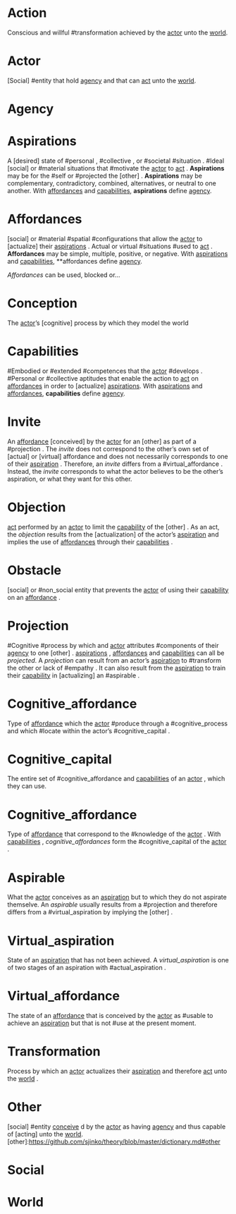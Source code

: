 # Action
Conscious and willful #transformation achieved by the [actor] unto the [world].

[action]:https://github.com/sjinko/theory/blob/master/dictionary.md#action
[act]:https://github.com/sjinko/theory/blob/master/dictionary.md#action

# Actor
[Social] #entity that hold [agency] and that can [act] unto the [world].

[actor]:https://github.com/sjinko/theory/blob/master/dictionary.md#actor

# Agency

[agency]:https://github.com/sjinko/theory/blob/master/dictionary.md#agency

# Aspirations
A [desired] state of #personal , #collective , or #societal #situation . #Ideal [social] or #material situations that #motivate the [actor] to [act] . **Aspirations** may be for the #self or #projected the [other] . **Aspirations** may be complementary, contradictory, combined, alternatives, or neutral to one another. With [affordances] and [capabilities], **aspirations** define [agency].

[aspiration]:https://github.com/sjinko/theory/blob/master/dictionary.md#aspirations
[aspirations]:https://github.com/sjinko/theory/blob/master/dictionary.md#aspirations

# Affordances
[social] or #material #spatial #configurations that allow the [actor] to [actualize] their [aspirations] . Actual or virtual #situations #used to [act] . **Affordances** may be simple, multiple, positive, or negative. With [aspirations] and [capabilities], **affordances define [agency].

*Affordances* can be used, blocked or...

[affordance]:https://github.com/sjinko/theory/blob/master/dictionary.md#affordances
[affordances]:https://github.com/sjinko/theory/blob/master/dictionary.md#affordances

# Conception
The [actor]’s [cognitive] process by which they model the world

[conception]:https://github.com/sjinko/theory/blob/master/dictionary.md#conception
[conceive]:https://github.com/sjinko/theory/blob/master/dictionary.md#conception
[conceives]:https://github.com/sjinko/theory/blob/master/dictionary.md#conception

# Capabilities
#Embodied or #extended #competences that the [actor] #develops . #Personal or #collective aptitudes that enable the action to [act] on [affordances] in order to [actualize] [aspirations]. With [aspirations] and [affordances], **capabilities** define [agency].

[capability]:https://github.com/sjinko/theory/blob/master/dictionary.md#capabilities
[capabilities]:https://github.com/sjinko/theory/blob/master/dictionary.md#capabilities

# Invite
An [affordance] [conceived] by the [actor] for an [other] as part of a #projection . The *invite* does not correspond to the other’s own set of [actual] or [virtual] affordance and does not necessarily corresponds to one of their [aspiration] . Therefore, an *invite* differs from a #virtual_affordance . Instead, the *invite* corresponds to what the actor believes to be the other’s aspiration, or what they want for this other.

[invite]:https://github.com/sjinko/theory/blob/master/dictionary.md#invite
[invites]:https://github.com/sjinko/theory/blob/master/dictionary.md#invite

# Objection
[act] performed by an [actor] to limit the [capability] of the [other] . As an act, the *objection* results from the [actualization] of the actor’s [aspiration] and implies the use of [affordances] through their [capabilities] . 

# Obstacle
[social] or #non_social entity that prevents the [actor] of using their [capability] on an [affordance] .

# Projection
#Cognitive #process by which and [actor] attributes #components of their [agency] to one [other] . [aspirations] , [affordances] and [capabilities] can all be *projected*. A *projection* can result from an actor’s [aspiration] to #transform the other or lack of #empathy . It can also result from the [aspiration] to train their [capability] in [actualizing] an #aspirable .

# Cognitive_affordance
Type of [affordance] which the [actor] #produce through a #cognitive_process and which #locate within the actor’s #cognitive_capital .

# Cognitive_capital
The entire set of #cognitive_affordance and [capabilities] of an [actor] , which they can use.

# Cognitive_affordance
Type of [affordance] that correspond to the #knowledge of the [actor] . With [capabilities] , *cognitive_affordances* form the #cognitive_capital of the [actor] . 

# Aspirable
What the [actor] conceives as an [aspiration] but to which they do not aspirate themselve. An *aspirable* usually results from a #projection and therefore differs from a #virtual_aspiration by implying the [other] .

# Virtual_aspiration
State of an [aspiration] that has not been achieved. A *virtual_aspiration* is one of two stages of an aspiration with #actual_aspiration . 

# Virtual_affordance
The state of an [affordance] that is conceived by the [actor] as #usable to achieve an [aspiration] but that is not #use at the present moment. 

# Transformation
Process by which an [actor] actualizes their [aspiration] and therefore [act] unto the [world] .

# Other
[social] #entity [conceive] d by the [actor] as having [agency] and thus capable of [acting] unto the [world].
[other]:https://github.com/sjinko/theory/blob/master/dictionary.md#other

# Social

# World
[world]:https://github.com/sjinko/theory/blob/master/dictionary.md#world

[agency]:https://github.com/sjinko/theory/blob/master/dictionary.md[agency]


